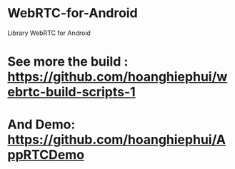 # WebRTC-for-Android
Library WebRTC for Android

# See more the build : https://github.com/hoanghiephui/webrtc-build-scripts-1

# And Demo: https://github.com/hoanghiephui/AppRTCDemo
